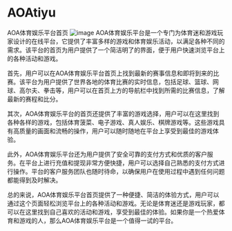 # AOAtiyu
AOA体育娱乐平台首页
![image](https://user-images.githubusercontent.com/132263395/235597350-667b042d-1eb6-4bae-9768-c8ae8268bc5c.png)
AOA体育娱乐平台是一个专门为体育迷和游戏玩家设计的在线平台，它提供了丰富多样的游戏和体育娱乐活动，以满足各种不同的需求。该平台的首页为用户提供了一个简洁明了的界面，便于用户快速浏览平台上的各种活动和游戏。

首先，用户可以在AOA体育娱乐平台首页上找到最新的赛事信息和即将到来的比赛。该平台为用户提供了世界各地的体育比赛的实时信息，包括足球、篮球、网球、高尔夫、拳击等，用户可以在首页上方的导航栏中找到所需的比赛信息，了解最新的赛程和比分。

其次，AOA体育娱乐平台的首页还提供了丰富的游戏选择，用户可以在这里找到各种各样的游戏，包括体育菠菜、电子游戏、真人娱乐、棋牌游戏等。这些游戏具有高质量的画面和流畅的操作，用户可以随时随地在平台上享受到最佳的游戏体验。

此外，AOA体育娱乐平台还为用户提供了安全可靠的支付方式和优质的客户服务。在平台上进行充值和提现非常方便快捷，用户可以选择自己熟悉的支付方式进行操作。平台的客户服务团队也随时待命，以确保用户在使用过程中遇到任何问题都能得到及时解决。

总的来说，AOA体育娱乐平台首页提供了一种便捷、简洁的体验方式，用户可以通过这个页面轻松浏览平台上的各种活动和游戏。无论是体育迷还是游戏玩家，都可以在这里找到自己喜欢的活动和游戏，享受到最佳的体验。如果你是一个热爱体育和游戏的人，那么AOA体育娱乐平台是一个值得一试的平台。
